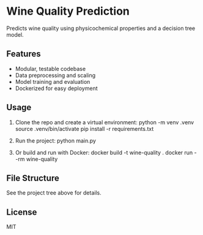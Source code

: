 # Wine Quality Prediction

Predicts wine quality using physicochemical properties and a decision tree model.

## Features
- Modular, testable codebase
- Data preprocessing and scaling
- Model training and evaluation
- Dockerized for easy deployment

## Usage

1. Clone the repo and create a virtual environment:
python -m venv .venv
source .venv/bin/activate
pip install -r requirements.txt


2. Run the project:
python main.py


3. Or build and run with Docker:
docker build -t wine-quality .
docker run --rm wine-quality


## File Structure

See the project tree above for details.

## License

MIT
